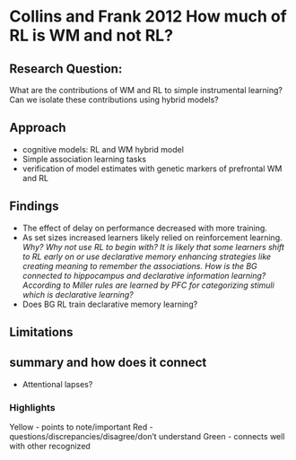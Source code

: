 # Collins and Frank 2012 How much of RL is WM and not RL?

## Research Question:
What are the contributions of WM and RL to simple instrumental learning?  Can we isolate these contributions using hybrid models?
## Approach
- cognitive models: RL and WM hybrid model
- Simple association learning tasks
- verification of model estimates with genetic markers of prefrontal WM and RL
## Findings
 - The effect of delay on performance decreased with more training. 
- As set sizes increased learners likely relied on reinforcement learning. *Why? Why not use RL to begin with? It is likely that some learners shift to RL early on or use declarative memory enhancing strategies like creating meaning to remember the associations.  How is the BG connected to hippocampus and declarative information learning? According to Miller rules are learned by PFC for categorizing stimuli which is declarative learning?*
- Does BG RL train declarative memory learning? 
## Limitations

## summary and how does it connect
- Attentional lapses?
### Highlights
Yellow - points to note/important 
Red - questions/discrepancies/disagree/don’t understand
Green - connects well with other recognized